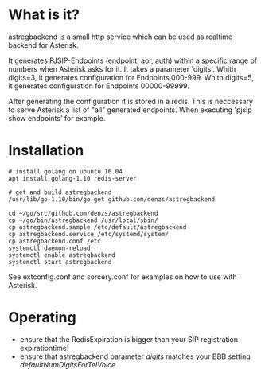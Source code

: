 # What is it?

astregbackend is a small http service which can be used as realtime backend for Asterisk.

It generates PJSIP-Endpoints (endpoint, aor, auth) within a specific range of numbers when Asterisk asks for it.
It takes a parameter 'digits'.
Whith digits=3, it generates configuration for Endpoints 000-999.
Whith digits=5, it generates configuration for Endpoints 00000-99999.

After generating the configuration it is stored in a redis.
This is neccessary to serve Asterisk a list of "all" generated endpoints.
When executing 'pjsip show endpoints' for example.

# Installation

```
# install golang on ubuntu 16.04
apt install golang-1.10 redis-server

# get and build astregbackend
/usr/lib/go-1.10/bin/go get github.com/denzs/astregbackend

cd ~/go/src/github.com/denzs/astregbackend
cp ~/go/bin/astregbackend /usr/local/sbin/
cp astregbackend.sample /etc/default/astregbackend
cp astregbackend.service /etc/systemd/system/
cp astregbackend.conf /etc
systemctl daemon-reload
systemctl enable astregbackend
systemctl start astregbackend
```

See extconfig.conf and sorcery.conf for examples on how to use with Asterisk.

# Operating

* ensure that the RedisExpiration is bigger than your SIP registration expirationtime!
* ensure that astregbackend parameter *digits* matches your BBB setting *defaultNumDigitsForTelVoice*
